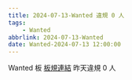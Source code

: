 ```yaml
---
title: 2024-07-13-Wanted 違規 0 人
tags:
    - Wanted
abbrlink: 2024-07-13-Wanted
date: Wanted-2024-07-13 12:00:00
---
```

Wanted 板 [板規連結](https://www.ptt.cc/bbs/Wanted/M.1608829773.A.D3B.html)
昨天違規 0 人
